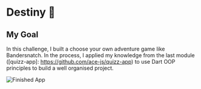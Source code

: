 # Destiny 🤔

## My Goal

In this challenge, I built a choose your own adventure game like Bandersnatch. In the process, I applied my knowledge from the last module ([quizz-app]: https://github.com/ace-js/quizz-app) to use Dart OOP principles to build a well organised project.

![Finished App](https://github.com/londonappbrewery/Images/blob/master/Destini.gif)
